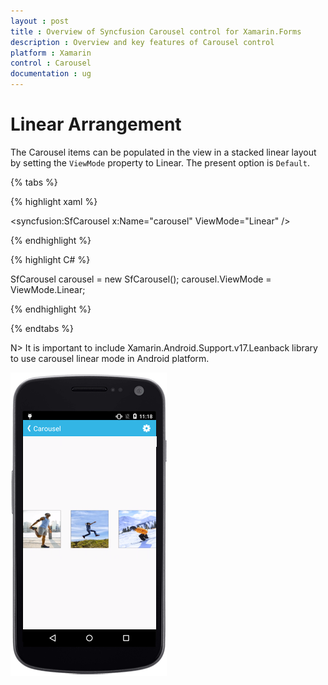 ```yaml
---
layout : post
title : Overview of Syncfusion Carousel control for Xamarin.Forms
description : Overview and key features of Carousel control
platform : Xamarin
control : Carousel
documentation : ug
---
```


# Linear Arrangement

The Carousel items can be populated in the view in a stacked linear layout by setting the `ViewMode` property to Linear. The present option is `Default`.

{% tabs %}

{% highlight xaml %}

<syncfusion:SfCarousel x:Name="carousel"  ViewMode="Linear" />
	
{% endhighlight %}

{% highlight C# %}

SfCarousel carousel = new SfCarousel();
carousel.ViewMode = ViewMode.Linear;

{% endhighlight %}

{% endtabs %}

N> It is important to include Xamarin.Android.Support.v17.Leanback library to use carousel linear mode in Android platform.

![](images/linear.png)



